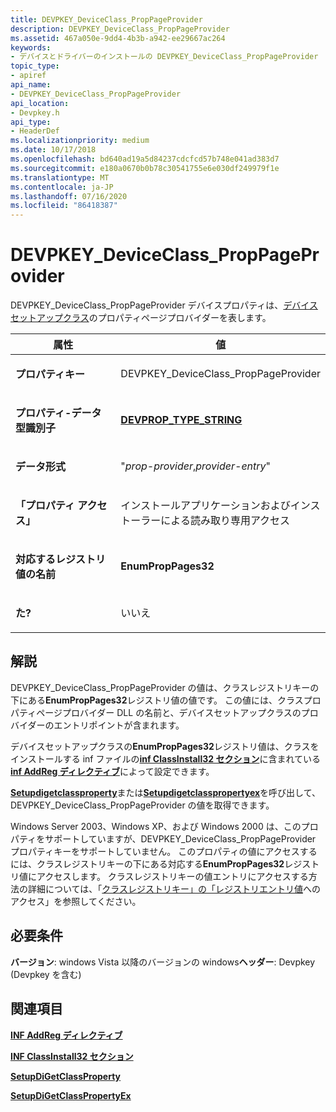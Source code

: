 ```yaml
---
title: DEVPKEY_DeviceClass_PropPageProvider
description: DEVPKEY_DeviceClass_PropPageProvider
ms.assetid: 467a050e-9dd4-4b3b-a942-ee29667ac264
keywords:
- デバイスとドライバーのインストールの DEVPKEY_DeviceClass_PropPageProvider
topic_type:
- apiref
api_name:
- DEVPKEY_DeviceClass_PropPageProvider
api_location:
- Devpkey.h
api_type:
- HeaderDef
ms.localizationpriority: medium
ms.date: 10/17/2018
ms.openlocfilehash: bd640ad19a5d84237cdcfcd57b748e041ad383d7
ms.sourcegitcommit: e180a0670b0b78c30541755e6e030df249979f1e
ms.translationtype: MT
ms.contentlocale: ja-JP
ms.lasthandoff: 07/16/2020
ms.locfileid: "86418387"
---
```

# <a name="devpkey_deviceclass_proppageprovider"></a>DEVPKEY_DeviceClass_PropPageProvider


DEVPKEY_DeviceClass_PropPageProvider デバイスプロパティは、[デバイスセットアップクラス](https://docs.microsoft.com/windows-hardware/drivers/install/device-setup-classes)のプロパティページプロバイダーを表します。

<table>
<colgroup>
<col width="50%" />
<col width="50%" />
</colgroup>
<thead>
<tr>
<th>属性</th>
<th>値</th>
</tr>
</thead>
<tbody>
<tr class="odd">
<td align="left"><p><strong>プロパティキー</strong></p></td>
<td align="left"><p>DEVPKEY_DeviceClass_PropPageProvider</p></td>
</tr>
<tr class="even">
<td align="left"><p><strong>プロパティ-データ型識別子</strong></p></td>
<td align="left"><p><a href="devprop-type-string.md" data-raw-source="[&lt;strong&gt;DEVPROP_TYPE_STRING&lt;/strong&gt;](devprop-type-string.md)"><strong>DEVPROP_TYPE_STRING</strong></a></p></td>
</tr>
<tr class="odd">
<td align="left"><p><strong>データ形式</strong></p></td>
<td align="left"><p>"<em>prop-provider</em>,<em>provider-entry</em>"</p></td>
</tr>
<tr class="even">
<td align="left"><p><strong>「プロパティ アクセス」</strong></p></td>
<td align="left"><p>インストールアプリケーションおよびインストーラーによる読み取り専用アクセス</p></td>
</tr>
<tr class="odd">
<td align="left"><p><strong>対応するレジストリ値の名前</strong></p></td>
<td align="left"><p><strong>EnumPropPages32</strong></p></td>
</tr>
<tr class="even">
<td align="left"><p><strong>た?</strong></p></td>
<td align="left"><p>いいえ</p></td>
</tr>
</tbody>
</table>

 

<a name="remarks"></a>解説
-------

DEVPKEY_DeviceClass_PropPageProvider の値は、クラスレジストリキーの下にある**EnumPropPages32**レジストリ値の値です。 この値には、クラスプロパティページプロバイダー DLL の名前と、デバイスセットアップクラスのプロバイダーのエントリポイントが含まれます。

デバイスセットアップクラスの**EnumPropPages32**レジストリ値は、クラスをインストールする inf ファイルの[**inf ClassInstall32 セクション**](https://docs.microsoft.com/windows-hardware/drivers/install/inf-classinstall32-section)に含まれている[**inf AddReg ディレクティブ**](https://docs.microsoft.com/windows-hardware/drivers/install/inf-addreg-directive)によって設定できます。

[**Setupdigetclassproperty**](https://docs.microsoft.com/windows/desktop/api/setupapi/nf-setupapi-setupdigetclasspropertyw)または[**Setupdigetclasspropertyex**](https://docs.microsoft.com/windows/desktop/api/setupapi/nf-setupapi-setupdigetclasspropertyexw)を呼び出して、DEVPKEY_DeviceClass_PropPageProvider の値を取得できます。

Windows Server 2003、Windows XP、および Windows 2000 は、このプロパティをサポートしていますが、DEVPKEY_DeviceClass_PropPageProvider プロパティキーをサポートしていません。 このプロパティの値にアクセスするには、クラスレジストリキーの下にある対応する**EnumPropPages32**レジストリ値にアクセスします。 クラスレジストリキーの値エントリにアクセスする方法の詳細については、「[クラスレジストリキー」の「レジストリエントリ値](https://docs.microsoft.com/windows-hardware/drivers/install/accessing-registry-entry-values-under-the-class-registry-key)へのアクセス」を参照してください。

<a name="requirements"></a>必要条件
------------

**バージョン**: windows Vista 以降のバージョンの windows**ヘッダー**: Devpkey (Devpkey を含む)


## <a name="see-also"></a>関連項目


[**INF AddReg ディレクティブ**](https://docs.microsoft.com/windows-hardware/drivers/install/inf-addreg-directive)

[**INF ClassInstall32 セクション**](https://docs.microsoft.com/windows-hardware/drivers/install/inf-classinstall32-section)

[**SetupDiGetClassProperty**](https://docs.microsoft.com/windows/desktop/api/setupapi/nf-setupapi-setupdigetclasspropertyw)

[**SetupDiGetClassPropertyEx**](https://docs.microsoft.com/windows/desktop/api/setupapi/nf-setupapi-setupdigetclasspropertyexw)

 

 






